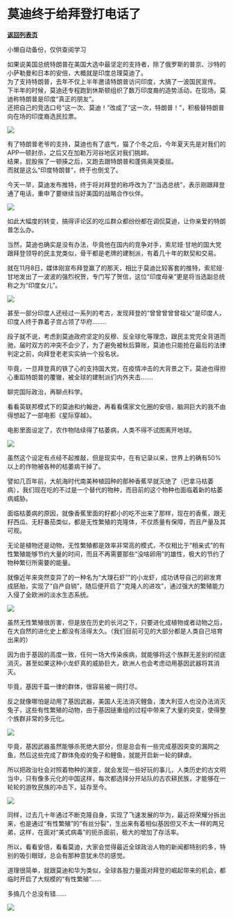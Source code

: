 # 莫迪终于给拜登打电话了

[**返回列表页**](/gzh/政事堂2019)

小懒自动备份，仅供查阅学习

如果说美国总统特朗普在美国大选中最坚定的支持者，除了俄罗斯的普京、沙特的小萨勒曼和日本的安倍，大概就是印度总理莫迪了。  
为了支持特朗普，去年不仅上半年邀请特朗普访问印度，大搞了一波国民宣传。  
下半年的时候，莫迪还专程跑到休斯顿组织了数万印度裔的造势活动，在现场，莫迪称特朗普是印度“真正的朋友”。  
还把自己的竞选口号“这一次、莫迪！”改成了“这一次，特朗普！”，积极替特朗普向在场的印度裔选民拉票。  

![](https://mmbiz.qpic.cn/mmbiz_png/rxhS23yu8cOTv6SJnDYdITnfibUbUp9vImU3CE63zPVvAvNGib1cx0SzbbFtfLH4ibPaXxg7gZzKQk3sqVId58UKQ/640?wx_fmt=png)

  
有了特朗普老爷的支持，莫迪也有了底气，猫了个冬之后，今年夏天先是对我们的APP一顿封杀，之后又在加勒万河谷地区对我们挑衅。  
结果，屁股挨了一顿揍之后，又跑去跟特朗普和蓬佩奥哭委屈。  
而就是这么“印度特朗普”，终于也倒戈了。  
  
今天一早，莫迪发布推特，终于将对拜登的称呼改为了“当选总统”，表示刚跟拜登通了电话，重申了要继续当好美国的战略合作伙伴。  

![](https://mmbiz.qpic.cn/mmbiz_png/rxhS23yu8cOTv6SJnDYdITnfibUbUp9vIKHO3Pgjq2TVvUg4DoiaP25FuVWsBCPYacNXRr9qibq5cAWF1nXniaHsKQ/640?wx_fmt=png)

  
如此大幅度的转变，搞得评论区的吃瓜群众都纷纷都在调侃莫迪，让你亲爱的特朗普怎么办。

当然，莫迪也确实是没有办法，毕竟他在国内的竞争对手，索尼娅·甘地的国大党跟拜登领导的民主党类似，骨干都是老牌的建制派，有着几十年的默契和交易。

  

就在11月8日，媒体刚宣布拜登赢了的那天，相比于莫迪比较客套的推特，索尼娅·甘地发出了一波波的强烈祝贺，专门写了贺信，这位“印度母亲”更是将当选副总统称之为“印度女儿”。

  

![](https://mmbiz.qpic.cn/mmbiz_jpg/rxhS23yu8cOTv6SJnDYdITnfibUbUp9vI08ZNwvYo7FqBWTe4JNnDeleekEnW0QQRGiazMuRlJ05JEFoKg3jOXWw/640?wx_fmt=jpeg)

  

甚至一部分印度人还经过一系列的考古，发现拜登的“曾曾曾曾曾祖父”是印度人，印度人终于靠着子宫占领了华府........

  

段子就不说，考虑到莫迪政府坚定的反穆、反全球化等理念，跟民主党完全背道而驰，届时双方的冲突不会少了，为了避免被秋后算账，莫迪也只能抢在最后的法律判定之前，向拜登老老实实纳一个投名状。  

  

毕竟，一旦拜登真的铁了心的支持国大党，在疫情冲击的大背景之下，莫迪也得担心重蹈特朗普的覆辙，被全球的建制派们内外夹击.......  

  

聊完国际政治，再聊点科学。

  

看看英联邦模式下的莫迪和约翰逊，再看看儒家文化圈的安倍，脑洞巨大的我不由得想起了一部电影《星际穿越》。  

  

电影里面设定了，农作物陆续得了枯萎病，人类不得不试图离开地球。

  

![](https://mmbiz.qpic.cn/mmbiz_jpg/rxhS23yu8cOTv6SJnDYdITnfibUbUp9vIuefagYqCkPqJ9qMThMEvIIrib7A75evadvhoM5DgFHKlAYEdDbOEZcA/640?wx_fmt=jpeg)

  

虽然这个设定有点经不起推敲，但是现实中，在有记录以来，世界上的确有50%以上的作物被各种的枯萎病干掉了。

  

譬如几百年前，大航海时代南美种植园种的那种香蕉早就灭绝了（巴拿马枯萎病），我们现在吃的不过是一个替代的物种，而目前的这个物种也面临着新的枯萎病威胁。

  

面临枯萎病的原因，就像香蕉里面的籽都小的吃不出来了那样，现在的香蕉，跟无籽西瓜、无籽番茄类似，都是无性繁殖的克隆体，不仅质量有保障，而且产量及其可观。

  

无论是植物还是动物，无性繁殖都是效率非常高的模式，不仅相比于“相亲式”的有性繁殖能够节约大量的时间，而且不再需要那些“没啥卵用”的雄性，极大的节约了物种繁衍所需要的能量。

  

就像近年来突然变异了的一种名为“大理石虾””的小龙虾，成功诱导自己的卵发育成胚胎，实现了“自产自销”，随后便开启了“克隆人的进攻”，通过强大的繁殖能力入侵了全欧洲的淡水生态系统。

  

![](https://mmbiz.qpic.cn/mmbiz_jpg/rxhS23yu8cOTv6SJnDYdITnfibUbUp9vIeq9A7AycB85dKBmaqFjTL42l3aOjicgEUHCfQuIoBnibke2jKzoxm18g/640?wx_fmt=jpeg)

  

虽然无性繁殖很厉害，但是放在历史的长河之下，只要进化成植物或者动物之后，在大自然的进化史上都没有活得太久。（我们目前可见的大部分都是人类自己培育出来的）  

  

因为由于基因的高度一致，任何一场大传染疾病，就能够将这个族群无差别的彻底消灭。甚至如果这种小龙虾真的威胁巨大，欧洲人也会考虑动用基因武器将其消灭。  

  

毕竟，基因千篇一律的群体，很容易被一网打尽。  

  

反之就像哪怕是动用了基因武器，美国人无法消灭鲤鱼，澳大利亚人也没办法消灭兔子，这些有性繁殖的动物，由于基因链重组的过程中带来了大量的突变，使得整个族群非常的多元化。

  

![](https://mmbiz.qpic.cn/mmbiz_png/rxhS23yu8cOTv6SJnDYdITnfibUbUp9vIweOw3MfoTOMsmYydE7CcmF4QokJA4g2eUr6Wqd3wGBW0IJ3Xf4JQWg/640?wx_fmt=png)

  

毕竟，基因武器虽然能够杀死绝大部分，但是总会有一些完成基因突变的漏网之鱼，然后这些完成了群体免疫的兔子和鲤鱼，就能开启新一轮的肆虐。

  

所以把政治社会对照着物种的演变，就会发现一些好玩的事儿，人类历史的古文明当中，只有像多元化的中国这样，每次都选择分开站队的古农耕民族，才能够在一轮轮的游牧民族的冲击下，延存至今。

  

![](https://mmbiz.qpic.cn/mmbiz_jpg/rxhS23yu8cOTv6SJnDYdITnfibUbUp9vI8hFqiabMvfHV3lvCIZQgj8FUmE03yDzxUTOBE12HIAS8hxlx8dnIELQ/640?wx_fmt=jpeg)

  

同样，过去几十年通过不断克隆自身，实现了飞速发展的华为，最近将荣耀分拆出来，也是通过“有性繁殖”的“有丝分裂”，生出来有着相似基因但又不太一样的两兄弟，这样，在面对“美式病毒”的扼杀面前，极大的增加了存活率。  

  

所以，看看安倍，看看莫迪，大家会觉得最近全球政治人物的新闻都特别的多，特别的吸引眼球，总会有那种意犹未尽的感觉。

  

道理很简单，就跟莫迪和华为类似，全球各股力量面对拜登的崛起带来的机会，都临时开启了大规模的“有性繁殖”......

  

多搞几个总没有错......  

  

![](https://mmbiz.qpic.cn/mmbiz_jpg/rxhS23yu8cPp0iaKAfe0ZsWfgGcY72o9Nror8TicrtnlDsqzY7y4Kum4fM3X0FMEGlbvm9HvZUiaETSnLt4DHNLbQ/640?wx_fmt=jpeg)

